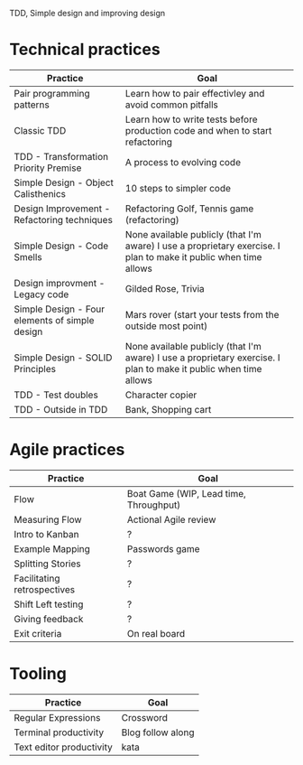 TDD, Simple design and improving design

# Technical practices

|Practice|Goal|
|-|-|
|Pair programming patterns|Learn how to pair effectivley and avoid common pitfalls|
|Classic TDD|Learn how to write tests before production code and when to start refactoring|
|TDD - Transformation Priority Premise|A process to evolving code|
|Simple Design - Object Calisthenics|10 steps to simpler code|
|Design Improvement - Refactoring techniques|Refactoring Golf, Tennis game (refactoring)|
|Simple Design - Code Smells|None available publicly (that I'm aware) I use a proprietary exercise. I plan to make it public when time allows|
|Design improvment - Legacy code|Gilded Rose, Trivia|
|Simple Design - Four elements of simple design|Mars rover (start your tests from the outside most point)|
|Simple Design - SOLID Principles|None available publicly (that I'm aware) I use a proprietary exercise. I plan to make it public when time allows|
|TDD - Test doubles|Character copier|
|TDD - Outside in TDD|Bank, Shopping cart|

# Agile practices

|Practice|Goal|
|-|-|
|Flow|Boat Game (WIP, Lead time, Throughput)|
|Measuring Flow|Actional Agile review|
|Intro to Kanban|?|
|Example Mapping|Passwords game|
|Splitting Stories|?|
|Facilitating retrospectives|?|
|Shift Left testing|?|
|Giving feedback|?|
|Exit criteria|On real board|

# Tooling

|Practice|Goal|
|-|-|
|Regular Expressions|Crossword|
|Terminal productivity|Blog follow along|
|Text editor productivity|kata|